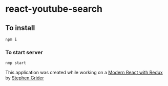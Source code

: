 # react-youtube-search

## To install

```
npm i
```

### To start server
```
nmp start
```

This application was created while working on a [Modern React with Redux](https://www.udemy.com/react-redux/learn/v4/overview) by [Stephen Grider](https://twitter.com/ste_grider)

